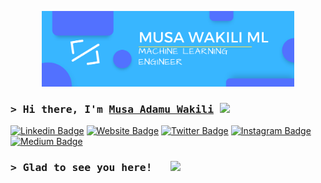<p align="center"><a href="https://www.musawakiliml.tech"><img width="80%" alt="Hello, I'm Musa Wakili ML" src="./images/Github Profile banner.png" /></a></p>

### <samp>&gt; Hi there, I'm <a href="https:musawakiliml.tech" target="_blank">Musa Adamu Wakili</a> <img src="https://media.giphy.com/media/hvRJCLFzcasrR4ia7z/giphy.gif" width="25"> </samp>

[![Linkedin Badge](https://img.shields.io/badge/-LinkedIn-0e76a8?style=flat-square&logo=Linkedin&logoColor=white)](https://www.linkedin.com/in/musa-adamu-wakili-711704154/)
[![Website Badge](https://img.shields.io/badge/Website-3b5998?style=flat-square&logo=google-chrome&logoColor=white)](https://wwww.musawakiliml.tech)
[![Twitter Badge](https://img.shields.io/badge/-Twitter-00acee?style=flat-square&logo=Twitter&logoColor=white)](https://twitter.com/musawakiliML)
[![Instagram Badge](https://img.shields.io/badge/-Instagram-e4405f?style=flat-square&logo=Instagram&logoColor=white)](https://www.instagram.com/musawakiliml/)
[![Medium Badge](https://img.shields.io/badge/medium-%2312100E.svg?&style=for-square&logo=medium&logoColor=white)](https://medium.com/@MusaML)

### <samp>&gt; Glad to see you here! &nbsp; ![](https://visitor-badge.glitch.me/badge?page_id=musawakiliML.musawakiliML)

<!--
**musawakiliML/musawakiliML** is a ✨ _special_ ✨ repository because its `README.md` (this file) appears on your GitHub profile.

Here are some ideas to get you started:

- 🔭 I’m currently working on ...
- 🌱 I’m currently learning ...
- 👯 I’m looking to collaborate on ...
- 🤔 I’m looking for help with ...
- 💬 Ask me about ...
- 📫 How to reach me: ...
- 😄 Pronouns: ...
- ⚡ Fun fact: ...
-->
